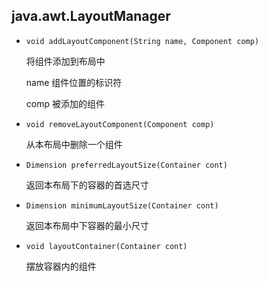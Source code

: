 ## java.awt.LayoutManager

* `void addLayoutComponent(String name, Component comp)`

    将组件添加到布局中
    
    name        组件位置的标识符
    
    comp        被添加的组件
    
* `void removeLayoutComponent(Component comp)`

    从本布局中删除一个组件
    
* `Dimension preferredLayoutSize(Container cont)`

    返回本布局下的容器的首选尺寸
    
* `Dimension minimumLayoutSize(Container cont)`

    返回本布局中下容器的最小尺寸
    
* `void layoutContainer(Container cont)`

    摆放容器内的组件